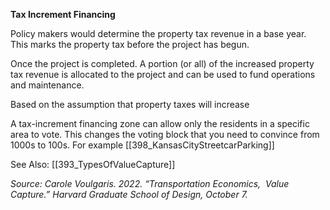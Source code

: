 **Tax Increment Financing**

Policy makers would determine the property tax revenue in a base year. This marks the property tax before the project has begun. 

Once the project is completed. A portion (or all) of the increased property tax revenue is allocated to the project and can be used to fund operations and maintenance. 

Based on the assumption that property taxes will increase

A tax-increment financing zone can allow only the residents in a specific area to vote. This changes the voting block that you need to convince from 1000s to 100s. For example [[398_KansasCityStreetcarParking]]

See Also: [[393_TypesOfValueCapture]]

*Source: Carole Voulgaris. 2022. “Transportation Economics,  Value Capture.” Harvard Graduate School of Design, October 7.*